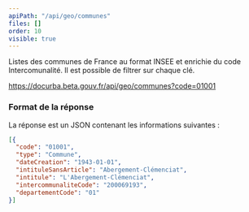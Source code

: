 ```yaml
---
apiPath: "/api/geo/communes"
files: []
order: 10
visible: true
---
```

Listes des communes de France au format INSEE et enrichie du code Intercomunalité. Il est possible de filtrer sur chaque clé.

https://docurba.beta.gouv.fr/api/geo/communes?code=01001

### Format de la réponse

La réponse est un JSON contenant les informations suivantes :

```json
[{
  "code": "01001",
  "type": "Commune",
  "dateCreation": "1943-01-01",
  "intituleSansArticle": "Abergement-Clémenciat",
  "intitule": "L'Abergement-Clémenciat",
  "intercommunaliteCode": "200069193",
  "departementCode": "01"
}]
```
